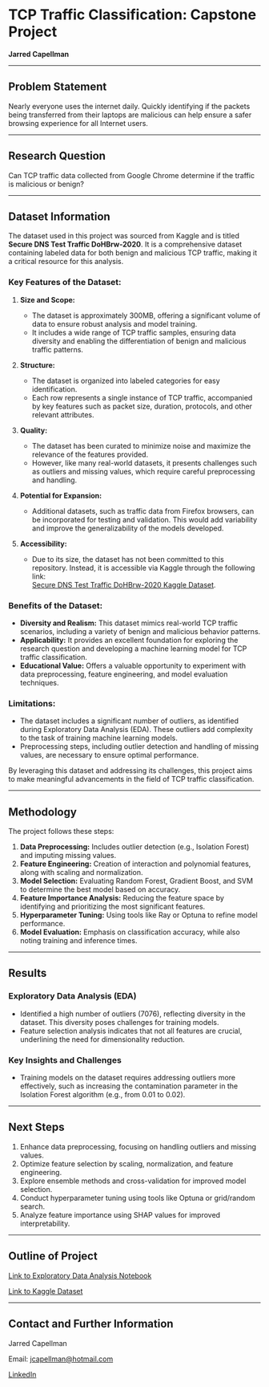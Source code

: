 # TCP Traffic Classification: Capstone Project

**Jarred Capellman**

---

## Problem Statement

Nearly everyone uses the internet daily. Quickly identifying if the packets being transferred from their laptops are malicious can help ensure a safer browsing experience for all Internet users.

---

## Research Question

Can TCP traffic data collected from Google Chrome determine if the traffic is malicious or benign?

---

## Dataset Information

The dataset used in this project was sourced from Kaggle and is titled **Secure DNS Test Traffic DoHBrw-2020**. It is a comprehensive dataset containing labeled data for both benign and malicious TCP traffic, making it a critical resource for this analysis.

### Key Features of the Dataset:

1. **Size and Scope:**
   - The dataset is approximately 300MB, offering a significant volume of data to ensure robust analysis and model training.
   - It includes a wide range of TCP traffic samples, ensuring data diversity and enabling the differentiation of benign and malicious traffic patterns.

2. **Structure:**
   - The dataset is organized into labeled categories for easy identification.
   - Each row represents a single instance of TCP traffic, accompanied by key features such as packet size, duration, protocols, and other relevant attributes.

3. **Quality:**
   - The dataset has been curated to minimize noise and maximize the relevance of the features provided.
   - However, like many real-world datasets, it presents challenges such as outliers and missing values, which require careful preprocessing and handling.

4. **Potential for Expansion:**
   - Additional datasets, such as traffic data from Firefox browsers, can be incorporated for testing and validation. This would add variability and improve the generalizability of the models developed.

5. **Accessibility:**
   - Due to its size, the dataset has not been committed to this repository. Instead, it is accessible via Kaggle through the following link:  
     [Secure DNS Test Traffic DoHBrw-2020 Kaggle Dataset](https://www.kaggle.com/datasets/peterfriedrich1/dns-test-traffic-dohbrw2020?resource=download).

### Benefits of the Dataset:
- **Diversity and Realism:** This dataset mimics real-world TCP traffic scenarios, including a variety of benign and malicious behavior patterns.
- **Applicability:** It provides an excellent foundation for exploring the research question and developing a machine learning model for TCP traffic classification.
- **Educational Value:** Offers a valuable opportunity to experiment with data preprocessing, feature engineering, and model evaluation techniques.

### Limitations:
- The dataset includes a significant number of outliers, as identified during Exploratory Data Analysis (EDA). These outliers add complexity to the task of training machine learning models.
- Preprocessing steps, including outlier detection and handling of missing values, are necessary to ensure optimal performance.

By leveraging this dataset and addressing its challenges, this project aims to make meaningful advancements in the field of TCP traffic classification.

---

## Methodology

The project follows these steps:

1. **Data Preprocessing:** Includes outlier detection (e.g., Isolation Forest) and imputing missing values.
2. **Feature Engineering:** Creation of interaction and polynomial features, along with scaling and normalization.
3. **Model Selection:** Evaluating Random Forest, Gradient Boost, and SVM to determine the best model based on accuracy.
4. **Feature Importance Analysis:** Reducing the feature space by identifying and prioritizing the most significant features.
5. **Hyperparameter Tuning:** Using tools like Ray or Optuna to refine model performance.
6. **Model Evaluation:** Emphasis on classification accuracy, while also noting training and inference times.

---

## Results

### Exploratory Data Analysis (EDA)

- Identified a high number of outliers (7076), reflecting diversity in the dataset. This diversity poses challenges for training models.
- Feature selection analysis indicates that not all features are crucial, underlining the need for dimensionality reduction.

### Key Insights and Challenges

- Training models on the dataset requires addressing outliers more effectively, such as increasing the contamination parameter in the Isolation Forest algorithm (e.g., from 0.01 to 0.02).

---

## Next Steps

1. Enhance data preprocessing, focusing on handling outliers and missing values.
2. Optimize feature selection by scaling, normalization, and feature engineering.
3. Explore ensemble methods and cross-validation for improved model selection.
4. Conduct hyperparameter tuning using tools like Optuna or grid/random search.
5. Analyze feature importance using SHAP values for improved interpretability.

---

## Outline of Project

[Link to Exploratory Data Analysis Notebook](https://github.com/jcapellman/uc-berkeley-notebooks/blob/main/Capstone_Project/CapstoneProject_eda.ipynb)

[Link to Kaggle Dataset](https://www.kaggle.com/datasets/peterfriedrich1/dns-test-traffic-dohbrw2020?resource=download)

---

## Contact and Further Information

Jarred Capellman

Email: jcapellman@hotmail.com 

[LinkedIn](linkedin.com/in/jcapellman)